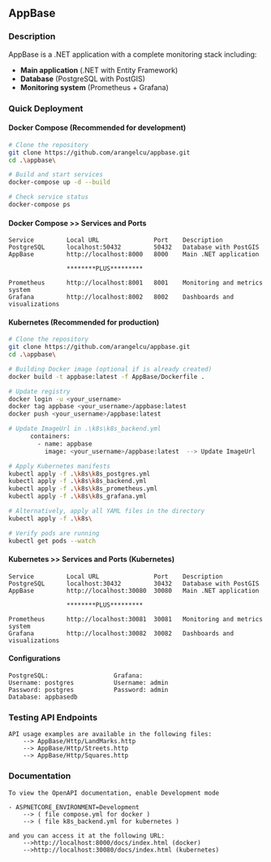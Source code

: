 ## AppBase

### Description

AppBase is a .NET application with a complete monitoring stack including:
- **Main application** (.NET with Entity Framework)
- **Database** (PostgreSQL with PostGIS)
- **Monitoring system** (Prometheus + Grafana)

### Quick Deployment

#### Docker Compose (Recommended for development)

```bash
# Clone the repository
git clone https://github.com/arangelcu/appbase.git
cd .\appbase\

# Build and start services
docker-compose up -d --build

# Check service status
docker-compose ps
```

#### Docker Compose >> Services and Ports
``` 
Service	        Local URL               Port	Description
PostgreSQL      localhost:50432	        50432	Database with PostGIS
AppBase     	http://localhost:8000	8000	Main .NET application

                ********PLUS*********
                
Prometheus      http://localhost:8001	8001	Monitoring and metrics system
Grafana	        http://localhost:8002	8002	Dashboards and visualizations
```

#### Kubernetes (Recommended for production)
```bash 
# Clone the repository
git clone https://github.com/arangelcu/appbase.git
cd .\appbase\

# Building Docker image (optional if is already created)
docker build -t appbase:latest -f AppBase/Dockerfile .

# Update registry
docker login -u <your_username>
docker tag appbase <your_username>/appbase:latest
docker push <your_username>/appbase:latest

# Update ImageUrl in .\k8s\k8s_backend.yml
      containers:
        - name: appbase
          image: <your_username>/appbase:latest  --> Update ImageUrl

# Apply Kubernetes manifests
kubectl apply -f .\k8s\k8s_postgres.yml
kubectl apply -f .\k8s\k8s_backend.yml
kubectl apply -f .\k8s\k8s_prometheus.yml
kubectl apply -f .\k8s\k8s_grafana.yml

# Alternatively, apply all YAML files in the directory
kubectl apply -f .\k8s\

# Verify pods are running
kubectl get pods --watch
```
#### Kubernetes >> Services and Ports (Kubernetes)
```
Service	        Local URL               Port	Description
PostgreSQL      localhost:30432	        30432	Database with PostGIS
AppBase     	http://localhost:30080	30080	Main .NET application

                ********PLUS*********
                
Prometheus      http://localhost:30081	30081	Monitoring and metrics system
Grafana	        http://localhost:30082	30082	Dashboards and visualizations
```

#### Configurations
``` 
PostgreSQL:                  Grafana:
Username: postgres           Username: admin
Password: postgres           Password: admin
Database: appbasedb
``` 

### Testing API Endpoints
```
API usage examples are available in the following files:
    --> AppBase/Http/LandMarks.http
    --> AppBase/Http/Streets.http
    --> AppBase/Http/Squares.http
```

### Documentation
``` 
To view the OpenAPI documentation, enable Development mode 

- ASPNETCORE_ENVIRONMENT=Development 
    --> ( file compose.yml for docker )
    --> ( file k8s_backend.yml for kubernetes )

and you can access it at the following URL:
    -->http://localhost:8000/docs/index.html (docker)
    -->http://localhost:30080/docs/index.html (kubernetes)
``` 
